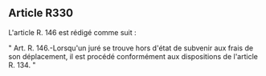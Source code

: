 Article R330
----
L'article R. 146 est rédigé comme suit :

" Art. R. 146.-Lorsqu'un juré se trouve hors d'état de subvenir aux frais de son
déplacement, il est procédé conformément aux dispositions de l'article R. 134. "
